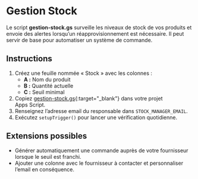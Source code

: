 <!--
Ajout d'un style pour remplacer le lien de titre automatique du thème par « ACCUEIL ».
Ce code CSS rend le texte du lien invisible et ajoute le mot « ACCUEIL » à sa place.
-->
<style>
.markdown-body > h1 > a {
  color: transparent;
  position: relative;
}
.markdown-body > h1 > a::after {
  content: "ACCUEIL";
  color: #0969da;
  position: absolute;
  left: 0;
}
</style>

# Gestion Stock

Le script **gestion-stock.gs** surveille les niveaux de stock de vos produits et envoie des alertes lorsqu’un réapprovisionnement est nécessaire. Il peut servir de base pour automatiser un système de commande.

## Instructions

1. Créez une feuille nommée « Stock » avec les colonnes :
   - **A :** Nom du produit
   - **B :** Quantité actuelle
   - **C :** Seuil minimal
2. Copiez [gestion-stock.gs](https://github.com/BoostYourLife/google-sheets-automation-scripts/blob/main/scripts/gestion-stock.gs){:target="_blank"} dans votre projet Apps Script.
3. Renseignez l’adresse email du responsable dans `STOCK_MANAGER_EMAIL`.
4. Exécutez `setupTrigger()` pour lancer une vérification quotidienne.

## Extensions possibles

- Générer automatiquement une commande auprès de votre fournisseur lorsque le seuil est franchi.
- Ajouter une colonne avec le fournisseur à contacter et personnaliser l’email en conséquence.